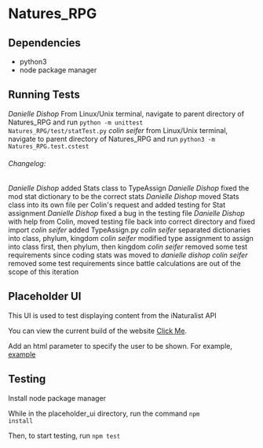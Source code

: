 # Natures_RPG

## Dependencies
- python3
- node package manager

## Running Tests
*Danielle Dishop* From Linux/Unix terminal, navigate to parent directory of Natures_RPG and run <code>python -m unittest Natures_RPG/test/statTest.py</code>
*colin seifer* from Linux/Unix terminal, navigate to parent directory of Natures_RPG and run <code>python3 -m Natures_RPG.test.cstest</code>

###### Changelog:
*Danielle Dishop* added Stats class to TypeAssign
*Danielle Dishop* fixed the mod stat dictionary to be the correct stats
*Danielle Dishop* moved Stats class into its own file per Colin's request and added testing for Stat assignment
*Danielle Dishop* fixed a bug in the testing file
*Danielle Dishop* with help from Colin, moved testing file back into correct directory and fixed import
*colin seifer* added TypeAssign.py
*colin seifer* separated dictionaries into class, phylum, kingdom
*colin seifer* modified type assignment to assign into class first, then phylum, then kingdom
*colin seifer* removed some test requirements since coding stats was moved to *danielle dishop*
*colin seifer* removed some test requirements since battle calculations are out of the scope of this iteration

## Placeholder UI

This UI is used to test displaying content from the iNaturalist API

You can view the current build of the website [Click Me](https://raw.githack.com/omarm12/Natures_RPG/placeholder-ui/placeholder_ui/build/index.html).

Add an html parameter to specify the user to be shown. 
For example, [example](https://raw.githack.com/omarm12/Natures_RPG/placeholder-ui/placeholder_ui/build/index.html?username=kai_vilbig)


## Testing

Install node package manager

While in the placeholder_ui directory, run the command <code>npm install</code>

Then, to start testing, run <code>npm test</code>
